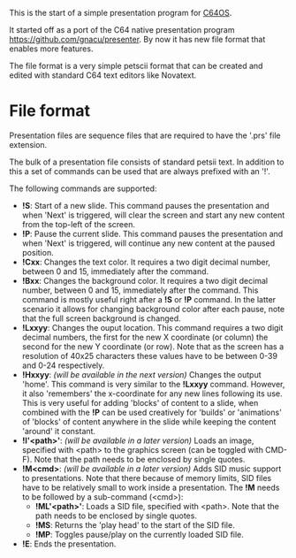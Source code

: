 This is the start of a simple presentation program for [C64OS](https://c64os.com). 

It started off as a port of the C64 native presentation program https://github.com/gnacu/presenter.
By now it has new file format that enables more features.

The file format is a very simple petscii format that can be created and edited with standard C64 text editors like Novatext.

# File format
Presentation files are sequence files that are required to have the '.prs' file extension.

The bulk of a presentation file consists of standard petsii text. In addition to this a set of commands can be used that are always prefixed with an '!'.

The following commands are supported:
* __!S__: Start of a new slide. This command pauses the presentation and when 'Next' is triggered, will clear the screen and start any new content from the top-left of the screen.
* __!P__: Pause the current slide. This command pauses the presentation and when 'Next' is triggered, will continue any new content at the paused position.
* __!Cxx__: Changes the text color. It requires a two digit decimal number, between 0 and 15, immediately after the command.
* __!Bxx__: Changes the background color. It requires a two digit decimal number, between 0 and 15, immediately after the command. This command is mostly useful right after a __!S__ or __!P__ command. In the latter scenario it allows for changing background color after each pause, note that the full screen background is changed.
* __!Lxxyy__: Changes the ouput location. This command requires a two digit decimal numbers, the first for the new X coordinate (or column) the second for the new Y coordinate (or row). Note that as the screen has a resolution of 40x25 characters these values have to be between 0-39 and 0-24 respectively.
* __!Hxxyy__: _(will be available in the next version)_ Changes the output 'home'. This command is very similar to the __!Lxxyy__ command. However, it also 'remembers' the x-coordinate for any new lines following its use. This is very useful for adding 'blocks' of content to a slide, when combined with the __!P__ can be used creatively for 'builds' or 'animations' of 'blocks' of content anywhere in the slide while keeping the content 'around' it constant.
* __!I'\<path\>'__: _(will be available in a later version)_ Loads an image, specified with \<path\> to the graphics screen (can be toggled with CMD-F). Note that the path needs to be enclosed by single quotes.
* __!M\<cmd\>__: _(will be available in a later version)_ Adds SID music support to presentations. Note that there because of memory limits, SID files have to be relatively small to work inside a presentation. The __!M__ needs to be followed by a sub-command (\<cmd\>):
  *  __!ML'\<path\>'__: Loads a SID file, specified with \<path\>. Note that the path needs to be enclosed by single quotes.
  *  __!MS__: Returns the 'play head' to the start of the SID file.
  *  __!MP__: Toggles pause/play on the currently loaded SID file.
* __!E__: Ends the presentation.

